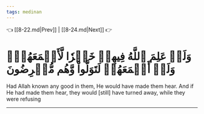 ```yaml
---
tags: medinan
---
```


👈 [[8-22.md|Prev]] | [[8-24.md|Next]] 👉

# وَلَوۡ عَلِمَ ٱللَّهُ فِيهِمۡ خَيۡرٗا لَّأَسۡمَعَهُمۡۖ وَلَوۡ أَسۡمَعَهُمۡ لَتَوَلَّواْ وَّهُم مُّعۡرِضُونَ

Had Allah known any good in them, He would have made them hear. And if He had made them hear, they would [still] have turned away, while they were refusing

---

